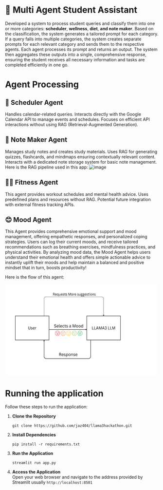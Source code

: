 # 🤖 Multi Agent Student Assistant
Developed a system to process student queries and classify them into one or more categories: **scheduler**, **wellness**, **diet**, **and note maker**. Based on the classification, the system generates a tailored prompt for each category. If a query falls into multiple categories, the system creates separate prompts for each relevant category and sends them to the respective agents. Each agent processes its prompt and returns an output. The system then aggregates these outputs into a single, comprehensive response, ensuring the student receives all necessary information and tasks are completed efficiently in one go.

# Agent Processing
## 📅 Scheduler Agent
  Handles calendar-related queries.
  Interacts directly with the Google Calendar API to manage events and schedules.
  Focuses on efficient API interactions without using RAG (Retrieval-Augmented Generation).
  
## 📓 Note Maker Agent
  Manages study notes and creates study materials.
  Uses RAG for generating quizzes, flashcards, and mindmaps ensuring contextually relevant content.
  Interacts with a dedicated note storage system for basic note management.
  Here is the RAG pipeline used in this app:
  <img width="537" alt="image" src="https://github.com/user-attachments/assets/b64b29ac-e02b-4076-b4ca-3ff43c962967">

## 🏋️‍♂️ Fitness Agent
  This agent provides workout schedules and mental health advice.
  Uses predefined plans and resources without RAG.
  Potential future integration with external fitness tracking APIs.
  
## 😊 Mood Agent
  This Agent provides comprehensive emotional support and mood management, offering empathetic responses,  and personalized coping strategies. Users can log their current moods, and receive tailored recommendations such as breathing exercises, mindfulness practices, and physical activities. By analyzing mood data, the Mood Agent helps users understand their emotional health and offers simple actionable advice to instantly uplift their moods and help maintain a balanced and positive mindset that in turn, boosts productivity! 
  
  Here is the flow of this agent: 
  
<img src="mood_system.png" alt="Mood System" width="500" height="300">

# Running the application 
Follow these steps to run the application:

1. **Clone the Repository**
   ```
   git clone https://github.com/jaz404/llama3hackathon.git
   ```
2. **Install Dependencies**
   ```
   pip install -r requirements.txt
   ```
3. **Run the Application**
   ```
   streamlit run app.py
   ```
4. **Access the Application**<br />
  Open your web browser and navigate to the address provided by Streamlit usually ```http://localhost:8501```
